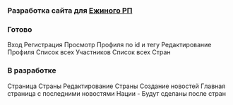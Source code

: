 ### Разработка сайта для [Ежиного РП](https://vk.com/hedgehogs_army)



### Готово
Вход
Регистрация
Просмотр Профиля по id и тегу
Редактирование Профиля
Список всех Участников
Список всех Стран

### В разработке
Страница Страны
Редактирование Страны
Создание новостей
Главная страница с последними новостями
Нации - Будут сделаны после стран
